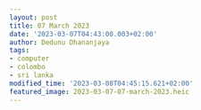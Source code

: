 ```yaml
---
layout: post
title: 07 March 2023
date: '2023-03-07T04:43:00.003+02:00'
author: Dedunu Dhananjaya
tags:
- computer
- colombo
- sri lanka
modified_time: '2023-03-08T04:45:15.621+02:00'
featured_image: 2023-03-07-07-march-2023.heic
---
```

